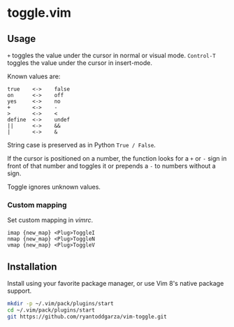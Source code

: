 # toggle.vim

## Usage

`+` toggles the value under the cursor in normal or visual mode. `Control-T` toggles the value under the cursor in insert-mode.

Known values are:

```
true    <->    false
on      <->    off
yes     <->    no
+       <->    -
>       <->    <
define  <->    undef
||      <->    &&
|       <->    &
```

String case is preserved as in Python `True / False`.

If the cursor is positioned on a number, the function looks for a `+` or `-` sign in front of that number and toggles it or prepends a `-` to numbers without a sign.

Toggle ignores unknown values.

### Custom mapping

Set custom mapping in _vimrc_.

```vim
imap {new_map} <Plug>ToggleI
nmap {new_map} <Plug>ToggleN
vmap {new_map} <Plug>ToggleV
```

## Installation

Install using your favorite package manager, or use Vim 8's native package support.

```sh
mkdir -p ~/.vim/pack/plugins/start
cd ~/.vim/pack/plugins/start
git https://github.com/ryantoddgarza/vim-toggle.git
```

